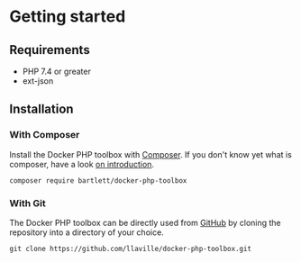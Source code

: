 # Getting started

## Requirements

* PHP 7.4 or greater
* ext-json

## Installation

### With Composer

Install the Docker PHP toolbox with [Composer](https://getcomposer.org/).
If you don't know yet what is composer, have a look [on introduction](http://getcomposer.org/doc/00-intro.md).

```shell
composer require bartlett/docker-php-toolbox
```

### With Git

The Docker PHP toolbox can be directly used from [GitHub](https://github.com/llaville/docker-php-toolbox.git)
by cloning the repository into a directory of your choice.

```shell
git clone https://github.com/llaville/docker-php-toolbox.git
```

